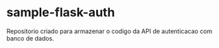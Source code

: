# sample-flask-auth

Repositorio criado para armazenar o codigo da API de autenticacao com banco de dados.
